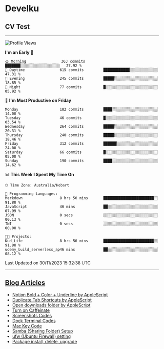 <h1> Develku </h1>

<h2>CV Test</h2>

---

<!--START_SECTION:waka-->
![Profile Views](http://img.shields.io/badge/Profile%20Views-1-blue)

**I'm an Early 🐤** 

```text
🌞 Morning                363 commits         ███████░░░░░░░░░░░░░░░░░░   27.92 % 
🌆 Daytime                615 commits         ████████████░░░░░░░░░░░░░   47.31 % 
🌃 Evening                245 commits         █████░░░░░░░░░░░░░░░░░░░░   18.85 % 
🌙 Night                  77 commits          █░░░░░░░░░░░░░░░░░░░░░░░░   05.92 % 
```
📅 **I'm Most Productive on Friday** 

```text
Monday                   182 commits         ████░░░░░░░░░░░░░░░░░░░░░   14.00 % 
Tuesday                  46 commits          █░░░░░░░░░░░░░░░░░░░░░░░░   03.54 % 
Wednesday                264 commits         █████░░░░░░░░░░░░░░░░░░░░   20.31 % 
Thursday                 240 commits         █████░░░░░░░░░░░░░░░░░░░░   18.46 % 
Friday                   312 commits         ██████░░░░░░░░░░░░░░░░░░░   24.00 % 
Saturday                 66 commits          █░░░░░░░░░░░░░░░░░░░░░░░░   05.08 % 
Sunday                   190 commits         ████░░░░░░░░░░░░░░░░░░░░░   14.62 % 
```


📊 **This Week I Spent My Time On** 

```text
🕑︎ Time Zone: Australia/Hobart

💬 Programming Languages: 
Markdown                 8 hrs 50 mins       ███████████████████████░░   91.88 % 
JavaScript               46 mins             ██░░░░░░░░░░░░░░░░░░░░░░░   07.99 % 
JSON                     0 secs              ░░░░░░░░░░░░░░░░░░░░░░░░░   00.13 % 
INI                      0 secs              ░░░░░░░░░░░░░░░░░░░░░░░░░   00.00 % 

🐱‍💻 Projects: 
Kud_Life                 8 hrs 50 mins       ███████████████████████░░   91.88 % 
udemy_build_serverless_ap46 mins             ██░░░░░░░░░░░░░░░░░░░░░░░   08.12 % 
```


 Last Updated on 30/11/2023 15:32:38 UTC
<!--END_SECTION:waka-->

---

## [Blog Articles](https://my-digital-garden-green-seven.vercel.app/)

<!--START_SECTION:blog-->
- [Notion Bold + Color + Underline by AppleScript](https://my-digital-garden-green-seven.vercel.app/3-resource/mac-tips/notion-bold-color-underline-by-apple-script/)
- [Duplicate Tab Shortcuts by AppleScript](https://my-digital-garden-green-seven.vercel.app/3-resource/mac-tips/duplicate-tab-shortcuts-by-apple-script/)
- [Open downloads folder by AppleScript](https://my-digital-garden-green-seven.vercel.app/3-resource/mac-tips/open-downloads-folder-by-apple-script/)
- [Turn on Caffeinate](https://my-digital-garden-green-seven.vercel.app/3-resource/mac-tips/turn-on-caffeinate/)
- [Screenshots Codes](https://my-digital-garden-green-seven.vercel.app/3-resource/mac-tips/screenshots-codes/)
- [Dock Terminal Codes](https://my-digital-garden-green-seven.vercel.app/3-resource/mac-tips/dock-terminal-codes/)
- [Mac Key Code](https://my-digital-garden-green-seven.vercel.app/3-resource/mac-tips/mac-key-code/)
- [Samba (Sharing Folder) Setup](https://my-digital-garden-green-seven.vercel.app/3-resource/ubuntu-linux/samba-sharing-folder-setup/)
- [ufw (Ubuntu Firewall) setting](https://my-digital-garden-green-seven.vercel.app/3-resource/ubuntu-linux/ufw-ubuntu-firewall-setting/)
- [Package install, delete, upgrade](https://my-digital-garden-green-seven.vercel.app/apt/package-install-delete-upgrade/)
<!--END_SECTION:blog-->
